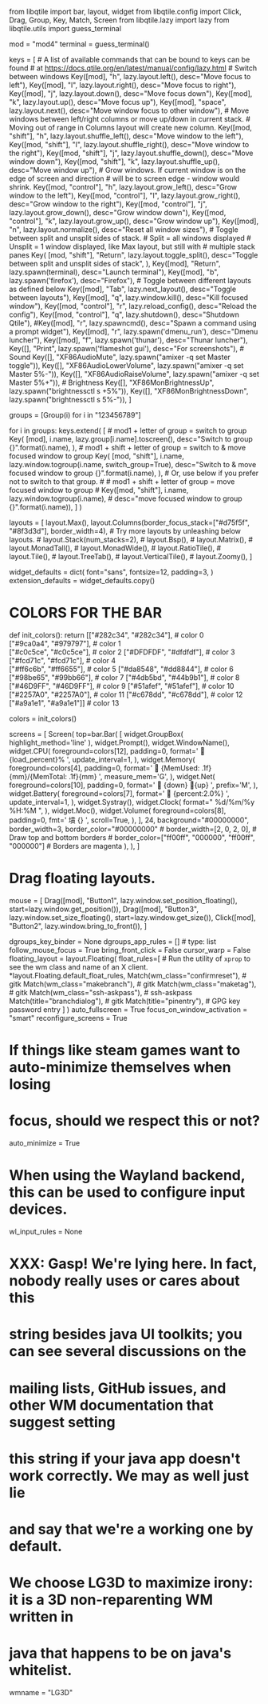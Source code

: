 
from libqtile import bar, layout, widget
from libqtile.config import Click, Drag, Group, Key, Match, Screen
from libqtile.lazy import lazy
from libqtile.utils import guess_terminal

mod = "mod4"
terminal = guess_terminal()

keys = [
    # A list of available commands that can be bound to keys can be found
    # at https://docs.qtile.org/en/latest/manual/config/lazy.html
    # Switch between windows
    Key([mod], "h", lazy.layout.left(), desc="Move focus to left"),
    Key([mod], "l", lazy.layout.right(), desc="Move focus to right"),
    Key([mod], "j", lazy.layout.down(), desc="Move focus down"),
    Key([mod], "k", lazy.layout.up(), desc="Move focus up"),
    Key([mod], "space", lazy.layout.next(), desc="Move window focus to other window"),
    # Move windows between left/right columns or move up/down in current stack.
    # Moving out of range in Columns layout will create new column.
    Key([mod, "shift"], "h", lazy.layout.shuffle_left(), desc="Move window to the left"),
    Key([mod, "shift"], "l", lazy.layout.shuffle_right(), desc="Move window to the right"),
    Key([mod, "shift"], "j", lazy.layout.shuffle_down(), desc="Move window down"),
    Key([mod, "shift"], "k", lazy.layout.shuffle_up(), desc="Move window up"),
    # Grow windows. If current window is on the edge of screen and direction
    # will be to screen edge - window would shrink.
    Key([mod, "control"], "h", lazy.layout.grow_left(), desc="Grow window to the left"),
    Key([mod, "control"], "l", lazy.layout.grow_right(), desc="Grow window to the right"),
    Key([mod, "control"], "j", lazy.layout.grow_down(), desc="Grow window down"),
    Key([mod, "control"], "k", lazy.layout.grow_up(), desc="Grow window up"),
    Key([mod], "n", lazy.layout.normalize(), desc="Reset all window sizes"),
    # Toggle between split and unsplit sides of stack.
    # Split = all windows displayed
    # Unsplit = 1 window displayed, like Max layout, but still with
    # multiple stack panes
    Key(
        [mod, "shift"],
        "Return",
        lazy.layout.toggle_split(),
        desc="Toggle between split and unsplit sides of stack",
    ),
    Key([mod], "Return", lazy.spawn(terminal), desc="Launch terminal"),
    Key([mod], "b", lazy.spawn('firefox'), desc="Firefox"),
    # Toggle between different layouts as defined below
    Key([mod], "Tab", lazy.next_layout(), desc="Toggle between layouts"),
    Key([mod], "q", lazy.window.kill(), desc="Kill focused window"),
    Key([mod, "control"], "r", lazy.reload_config(), desc="Reload the config"),
    Key([mod, "control"], "q", lazy.shutdown(), desc="Shutdown Qtile"),
    #Key([mod], "r", lazy.spawncmd(), desc="Spawn a command using a prompt widget"),
    Key([mod], "r", lazy.spawn('dmenu_run'), desc="Dmenu luncher"),
    Key([mod], "f", lazy.spawn('thunar'), desc="Thunar luncher"),
    Key([], "Print", lazy.spawn('flameshot gui'), desc="For screenshots"),
    # Sound
    Key([], "XF86AudioMute", lazy.spawn("amixer -q set Master toggle")),
    Key([], "XF86AudioLowerVolume", lazy.spawn("amixer -q set Master 5%-")),
    Key([], "XF86AudioRaiseVolume", lazy.spawn("amixer -q set Master 5%+")),
    #  Brightness
    Key([], "XF86MonBrightnessUp", lazy.spawn("brightnessctl s +5%")),
    Key([], "XF86MonBrightnessDown", lazy.spawn("brightnessctl s 5%-")),
]

groups = [Group(i) for i in "123456789"]

for i in groups:
    keys.extend(
        [
            # mod1 + letter of group = switch to group
            Key(
                [mod],
                i.name,
                lazy.group[i.name].toscreen(),
                desc="Switch to group {}".format(i.name),
            ),
            # mod1 + shift + letter of group = switch to & move focused window to group
            Key(
                [mod, "shift"],
                i.name,
                lazy.window.togroup(i.name, switch_group=True),
                desc="Switch to & move focused window to group {}".format(i.name),
            ),
            # Or, use below if you prefer not to switch to that group.
            # # mod1 + shift + letter of group = move focused window to group
            # Key([mod, "shift"], i.name, lazy.window.togroup(i.name),
            #     desc="move focused window to group {}".format(i.name)),
        ]
    )

layouts = [
    layout.Max(),
    layout.Columns(border_focus_stack=["#d75f5f", "#8f3d3d"], border_width=4),
    # Try more layouts by unleashing below layouts.
    # layout.Stack(num_stacks=2),
    # layout.Bsp(),
    # layout.Matrix(),
    # layout.MonadTall(),
    # layout.MonadWide(),
    # layout.RatioTile(),
    # layout.Tile(),
    # layout.TreeTab(),
    # layout.VerticalTile(),
    # layout.Zoomy(),
]

widget_defaults = dict(
    font="sans",
    fontsize=12,
    padding=3,
)
extension_defaults = widget_defaults.copy()

# COLORS FOR THE BAR
def init_colors():
    return [["#282c34", "#282c34"], # color 0  
            ["#9ca0a4", "#979797"], # color 1  
            ["#c0c5ce", "#c0c5ce"], # color 2
            ["#DFDFDF", "#dfdfdf"], # color 3 
            ["#fcd71c", "#fcd71c"], # color 4  
            ["#ff6c6b", "#ff6655"], # color 5
            ["#da8548", "#dd8844"], # color 6
            ["#98be65", "#99bb66"], # color 7
            ["#4db5bd", "#44b9b1"], # color 8
            ["#46D9FF", "#46D9FF"], # color 9
            ["#51afef", "#51afef"], # color 10
            ["#2257A0", "#2257A0"], # color 11
            ["#c678dd", "#c678dd"], # color 12
            ["#a9a1e1", "#a9a1e1"]] # color 13


colors = init_colors()

screens = [
    Screen(
        top=bar.Bar(
            [
                widget.GroupBox(
		highlight_method='line'
		),
                widget.Prompt(),
		widget.WindowName(),
                widget.CPU(
                        foreground=colors[12],
                        padding=0,
                        format='   {load_percent}%  ',
                        update_interval=1,
                ),
                widget.Memory(
                        foreground=colors[4],
                        padding=0,
                        format='   {MemUsed: .1f}{mm}/{MemTotal: .1f}{mm}  ',
                        measure_mem='G',
                ),
		widget.Net(
                        foreground=colors[10],
                        padding=0,
                        format='   {down} {up}  ',
                        prefix='M',
                ),
                widget.Battery(
                    foreground=colors[7],
                    format='   {percent:2.0%}  ',
                    update_interval=1,
                ),
                widget.Systray(),
                widget.Clock(
			format=" %d/%m/%y %H:%M ",
		),
		widget.Moc(),
                widget.Volume(
                        foreground=colors[8],
                        padding=0,
                        fmt='  墳 {}  ',
                        scroll=True,
                ),
            ],
            24, background="#00000000", border_width=3, border_color="#00000000"
            # border_width=[2, 0, 2, 0],  # Draw top and bottom borders
            # border_color=["ff00ff", "000000", "ff00ff", "000000"]  # Borders are magenta
        ),
    ),
]

# Drag floating layouts.
mouse = [
    Drag([mod], "Button1", lazy.window.set_position_floating(), start=lazy.window.get_position()),
    Drag([mod], "Button3", lazy.window.set_size_floating(), start=lazy.window.get_size()),
    Click([mod], "Button2", lazy.window.bring_to_front()),
]

dgroups_key_binder = None
dgroups_app_rules = []  # type: list
follow_mouse_focus = True
bring_front_click = False
cursor_warp = False
floating_layout = layout.Floating(
    float_rules=[
        # Run the utility of `xprop` to see the wm class and name of an X client.
        *layout.Floating.default_float_rules,
        Match(wm_class="confirmreset"),  # gitk
        Match(wm_class="makebranch"),  # gitk
        Match(wm_class="maketag"),  # gitk
        Match(wm_class="ssh-askpass"),  # ssh-askpass
        Match(title="branchdialog"),  # gitk
        Match(title="pinentry"),  # GPG key password entry
    ]
)
auto_fullscreen = True
focus_on_window_activation = "smart"
reconfigure_screens = True

# If things like steam games want to auto-minimize themselves when losing
# focus, should we respect this or not?
auto_minimize = True

# When using the Wayland backend, this can be used to configure input devices.
wl_input_rules = None

# XXX: Gasp! We're lying here. In fact, nobody really uses or cares about this
# string besides java UI toolkits; you can see several discussions on the
# mailing lists, GitHub issues, and other WM documentation that suggest setting
# this string if your java app doesn't work correctly. We may as well just lie
# and say that we're a working one by default.
#
# We choose LG3D to maximize irony: it is a 3D non-reparenting WM written in
# java that happens to be on java's whitelist.
wmname = "LG3D"
